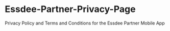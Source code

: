 # Essdee-Partner-Privacy-Page
Privacy Policy and Terms and Conditions for the Essdee Partner Mobile App
